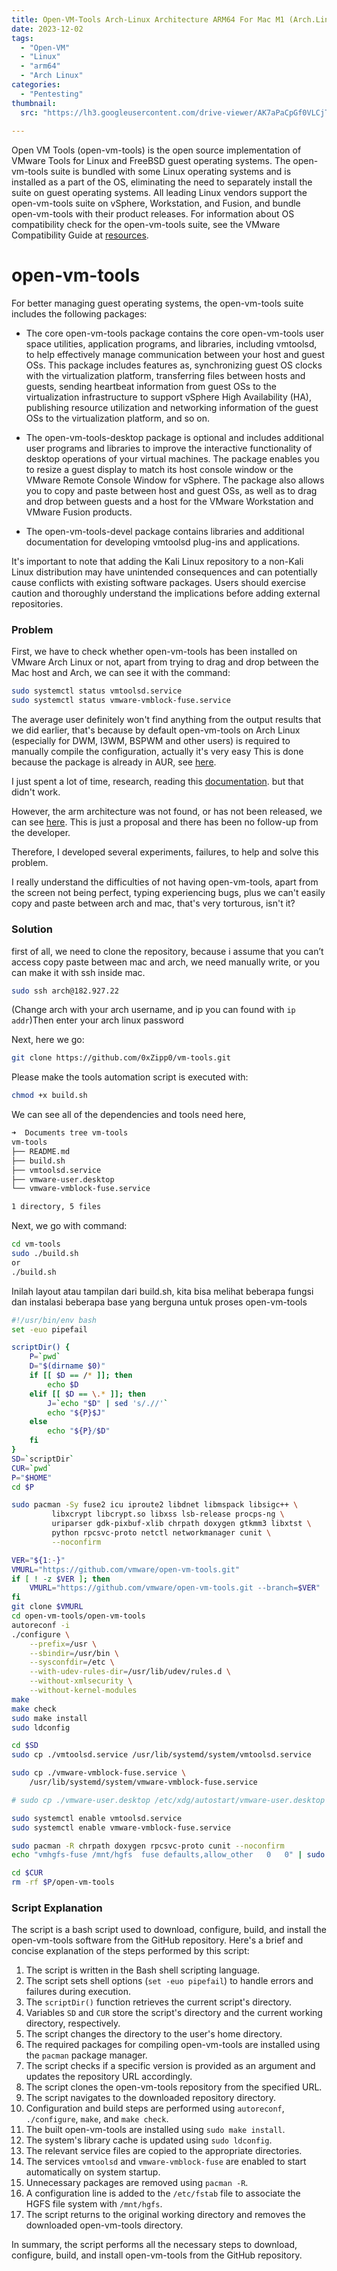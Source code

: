 ```yaml
---
title: Open-VM-Tools Arch-Linux Architecture ARM64 For Mac M1 (Arch.Linux.Arm--aarch64)
date: 2023-12-02
tags:
  - "Open-VM"
  - "Linux"
  - "arm64"
  - "Arch Linux"
categories:
  - "Pentesting"
thumbnail:
  src: "https://lh3.googleusercontent.com/drive-viewer/AK7aPaCpGf0VLCjTYRuF1D65CYCXtySu64GKiVhgrorwvxG6UpPcUCafjdwsS7Wk4wkw-qEZBT9kr21u66-BzkQlh0qKDvEwcg=s1600"
  
---
```



Open VM Tools (open-vm-tools) is the open source implementation of VMware Tools for Linux and FreeBSD guest operating systems. The open-vm-tools suite is bundled with some Linux operating systems and is installed as a part of the OS, eliminating the need to separately install the suite on guest operating systems. All leading Linux vendors support the open-vm-tools suite on vSphere, Workstation, and Fusion, and bundle open-vm-tools with their product releases. For information about OS compatibility check for the open-vm-tools suite, see the VMware Compatibility Guide at [resources](http://www.vmware.com/resources/compatibility).

<!--more-->



# open-vm-tools

For better managing guest operating systems, the open-vm-tools suite includes the following packages:

* The core open-vm-tools package contains the core open-vm-tools user space utilities, application programs, and libraries, including vmtoolsd, to help effectively manage communication between your host and guest OSs. This package includes features as, synchronizing guest OS clocks with the virtualization platform, transferring files between hosts and guests, sending heartbeat information from guest OSs to the virtualization infrastructure to support vSphere High Availability (HA), publishing resource utilization and networking information of the guest OSs to the virtualization platform, and so on.

* The open-vm-tools-desktop package is optional and includes additional user programs and libraries to improve the interactive functionality of desktop operations of your virtual machines. The package enables you to resize a guest display to match its host console window or the VMware Remote Console Window for vSphere. The package also allows you to copy and paste between host and guest OSs, as well as to drag and drop between guests and a host for the VMware Workstation and VMware Fusion products.

* The open-vm-tools-devel package contains libraries and additional documentation for developing vmtoolsd plug-ins and applications.

It's important to note that adding the Kali Linux repository to a non-Kali Linux distribution may have unintended consequences and can potentially cause conflicts with existing software packages. Users should exercise caution and thoroughly understand the implications before adding external repositories.

### Problem

First, we have to check whether open-vm-tools has been installed on VMware Arch Linux or not, apart from trying to drag and drop between the Mac host and Arch, we can see it with the command:

```bash
sudo systemctl status vmtoolsd.service
sudo systemctl status vmware-vmblock-fuse.service
```

The average user definitely won't find anything from the output results that we did earlier, that's because by default open-vm-tools on Arch Linux (especially for DWM, I3WM, BSPWM and other users) is required to manually compile the configuration, actually it's very easy This is done because the package is already in AUR, see [here](https://archlinux.org/packages/extra/x86_64/open-vm-tools/).

I just spent a lot of time, research, reading this [documentation](https://docs.vmware.com/en/VMware-Tools/12.3.0/com.vmware.vsphere.vmwaretools.doc/GUID-8B6EA5B7-453B-48AA-92E5-DB7F061341D1.html). but that didn't work.

However, the arm architecture was not found, or has not been released, we can see [here](https://archlinuxarm.org/forum/viewtopic.php?f=5&t=15763). This is just a proposal and there has been no follow-up from the developer.

Therefore, I developed several experiments, failures, to help and solve this problem.

I really understand the difficulties of not having open-vm-tools, apart from the screen not being perfect, typing experiencing bugs, plus we can't easily copy and paste between arch and mac, that's very torturous, isn't it?

### Solution

first of all, we need to clone the repository, because i assume that you can’t access copy paste between mac and arch, we need manually write, or you can make it with ssh inside mac.

```bash
sudo ssh arch@182.927.22
```

(Change arch with your arch username, and ip you can found with `ip addr`)Then enter your arch linux password

Next, here we go:

```bash
git clone https://github.com/0xZipp0/vm-tools.git
```

Please make the tools automation script is executed with:

```bash
chmod +x build.sh
```

We can see all of the dependencies and tools need here, 

```bash
➜  Documents tree vm-tools
vm-tools
├── README.md
├── build.sh
├── vmtoolsd.service
├── vmware-user.desktop
└── vmware-vmblock-fuse.service

1 directory, 5 files
```

Next, we go with command:

```bash
cd vm-tools
sudo ./build.sh
or
./build.sh
```

Inilah layout atau tampilan dari build.sh, kita bisa melihat beberapa fungsi dan instalasi beberapa base yang berguna untuk proses open-vm-tools

```bash
#!/usr/bin/env bash
set -euo pipefail

scriptDir() {
	P=`pwd`
	D="$(dirname $0)"
	if [[ $D == /* ]]; then
		echo $D
	elif [[ $D == \.* ]]; then
		J=`echo "$D" | sed 's/.//'`
		echo "${P}$J"
	else
		echo "${P}/$D"
	fi
}
SD=`scriptDir`
CUR=`pwd`
P="$HOME"
cd $P

sudo pacman -Sy fuse2 icu iproute2 libdnet libmspack libsigc++ \
         libxcrypt libcrypt.so libxss lsb-release procps-ng \
         uriparser gdk-pixbuf-xlib chrpath doxygen gtkmm3 libxtst \
		 python rpcsvc-proto netctl networkmanager cunit \
		 --noconfirm

VER="${1:-}"
VMURL="https://github.com/vmware/open-vm-tools.git"
if [ ! -z $VER ]; then
	VMURL="https://github.com/vmware/open-vm-tools.git --branch=$VER"
fi
git clone $VMURL
cd open-vm-tools/open-vm-tools
autoreconf -i
./configure \
    --prefix=/usr \
    --sbindir=/usr/bin \
    --sysconfdir=/etc \
    --with-udev-rules-dir=/usr/lib/udev/rules.d \
    --without-xmlsecurity \
    --without-kernel-modules
make
make check
sudo make install
sudo ldconfig

cd $SD
sudo cp ./vmtoolsd.service /usr/lib/systemd/system/vmtoolsd.service

sudo cp ./vmware-vmblock-fuse.service \
	/usr/lib/systemd/system/vmware-vmblock-fuse.service

# sudo cp ./vmware-user.desktop /etc/xdg/autostart/vmware-user.desktop

sudo systemctl enable vmtoolsd.service
sudo systemctl enable vmware-vmblock-fuse.service

sudo pacman -R chrpath doxygen rpcsvc-proto cunit --noconfirm
echo "vmhgfs-fuse /mnt/hgfs  fuse defaults,allow_other   0   0" | sudo tee -a /etc/fstab

cd $CUR
rm -rf $P/open-vm-tools
```

### Script Explanation

The script is a bash script used to download, configure, build, and install the open-vm-tools software from the GitHub repository. Here's a brief and concise explanation of the steps performed by this script:

1. The script is written in the Bash shell scripting language.
2. The script sets shell options (`set -euo pipefail`) to handle errors and failures during execution.
3. The `scriptDir()` function retrieves the current script's directory.
4. Variables `SD` and `CUR` store the script's directory and the current working directory, respectively.
5. The script changes the directory to the user's home directory.
6. The required packages for compiling open-vm-tools are installed using the `pacman` package manager.
7. The script checks if a specific version is provided as an argument and updates the repository URL accordingly.
8. The script clones the open-vm-tools repository from the specified URL.
9. The script navigates to the downloaded repository directory.
10. Configuration and build steps are performed using `autoreconf`, `./configure`, `make`, and `make check`.
11. The built open-vm-tools are installed using `sudo make install`.
12. The system's library cache is updated using `sudo ldconfig`.
13. The relevant service files are copied to the appropriate directories.
14. The services `vmtoolsd` and `vmware-vmblock-fuse` are enabled to start automatically on system startup.
15. Unnecessary packages are removed using `pacman -R`.
16. A configuration line is added to the `/etc/fstab` file to associate the HGFS file system with `/mnt/hgfs`.
17. The script returns to the original working directory and removes the downloaded open-vm-tools directory.

In summary, the script performs all the necessary steps to download, configure, build, and install open-vm-tools from the GitHub repository.